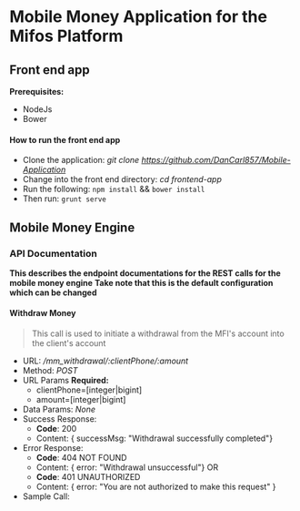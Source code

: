 # Mobile Money Application for the Mifos Platform

## Front end app

**Prerequisites:**
* NodeJs
* Bower

#### How to run the front end app
* Clone the application: *git clone https://github.com/DanCarl857/Mobile-Application*
* Change into the front end directory: *cd frontend-app*
* Run the following: `npm install` && `bower install`
* Then run: `grunt serve`

## Mobile Money Engine

### API Documentation

**This describes the endpoint documentations for the REST calls for the mobile money engine**
**Take note that this is the default configuration which can be changed**

#### Withdraw Money

> This call is used to initiate a withdrawal from the MFI's account into the client's account

* URL: */mm_withdrawal/:clientPhone/:amount*
* Method: *POST*
* URL Params
  **Required:**
  * clientPhone=[integer|bigint]
  * amount=[integer|bigint]
* Data Params: *None*
* Success Response:
  * **Code**: 200
  * Content: { successMsg: "Withdrawal successfully completed"}
* Error Response:
  * **Code**: 404 NOT FOUND
  * Content: { error: "Withdrawal unsuccessful"}
OR
  * **Code**: 401 UNAUTHORIZED
  * Content: { error: "You are not authorized to make this request" }
* Sample Call:
  
